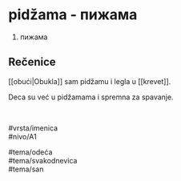 # pidžama - пижама

1. пижама

## Rečenice

[[obući|Obukla]] sam pidžamu i legla u [[krevet]].

Deca su već u pidžamama i spremna za spavanje.

<br>

#vrsta/imenica  
#nivo/A1  

#tema/odeća  
#tema/svakodnevica  
#tema/san  
